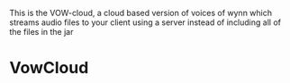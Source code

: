 This is the VOW-cloud, a cloud based version of voices of wynn which streams audio files to your client using a server instead of including all of the files in the jar


# VowCloud
